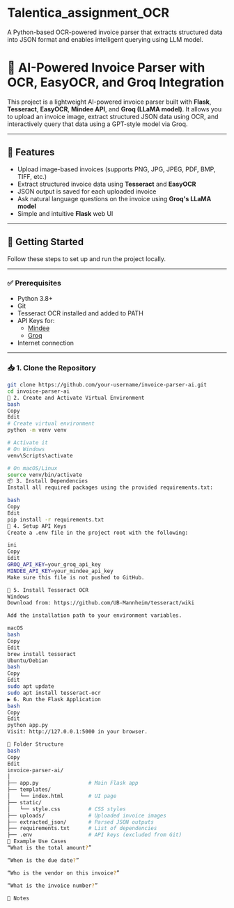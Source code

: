 # Talentica_assignment_OCR
A Python-based OCR-powered invoice parser that extracts structured data into JSON format and enables intelligent querying using LLM model.



# 🧾 AI-Powered Invoice Parser with OCR, EasyOCR, and Groq Integration

This project is a lightweight AI-powered invoice parser built with **Flask**, **Tesseract**, **EasyOCR**, **Mindee API**, and **Groq (LLaMA model)**. It allows you to upload an invoice image, extract structured JSON data using OCR, and interactively query that data using a GPT-style model via Groq.

---

## 📌 Features

- Upload image-based invoices (supports PNG, JPG, JPEG, PDF, BMP, TIFF, etc.)
- Extract structured invoice data using **Tesseract** and **EasyOCR**
- JSON output is saved for each uploaded invoice
- Ask natural language questions on the invoice using **Groq's LLaMA model**
- Simple and intuitive **Flask** web UI

---

## 🚀 Getting Started

Follow these steps to set up and run the project locally.

---

### ✅ Prerequisites

- Python 3.8+
- Git
- Tesseract OCR installed and added to PATH
- API Keys for:
  - [Mindee](https://platform.mindee.com/)
  - [Groq](https://console.groq.com/)
- Internet connection

---

### 📥 1. Clone the Repository

```bash
git clone https://github.com/your-username/invoice-parser-ai.git
cd invoice-parser-ai
🧪 2. Create and Activate Virtual Environment
bash
Copy
Edit
# Create virtual environment
python -m venv venv

# Activate it
# On Windows
venv\Scripts\activate

# On macOS/Linux
source venv/bin/activate
📦 3. Install Dependencies
Install all required packages using the provided requirements.txt:

bash
Copy
Edit
pip install -r requirements.txt
🔐 4. Setup API Keys
Create a .env file in the project root with the following:

ini
Copy
Edit
GROQ_API_KEY=your_groq_api_key
MINDEE_API_KEY=your_mindee_api_key
Make sure this file is not pushed to GitHub.

🔡 5. Install Tesseract OCR
Windows
Download from: https://github.com/UB-Mannheim/tesseract/wiki

Add the installation path to your environment variables.

macOS
bash
Copy
Edit
brew install tesseract
Ubuntu/Debian
bash
Copy
Edit
sudo apt update
sudo apt install tesseract-ocr
▶️ 6. Run the Flask Application
bash
Copy
Edit
python app.py
Visit: http://127.0.0.1:5000 in your browser.

🧾 Folder Structure
bash
Copy
Edit
invoice-parser-ai/
│
├── app.py                # Main Flask app
├── templates/
│   └── index.html        # UI page
├── static/
│   └── style.css         # CSS styles
├── uploads/              # Uploaded invoice images
├── extracted_json/       # Parsed JSON outputs
├── requirements.txt      # List of dependencies
├── .env                  # API keys (excluded from Git)
📝 Example Use Cases
“What is the total amount?”

“When is the due date?”

“Who is the vendor on this invoice?”

“What is the invoice number?”

🛑 Notes
